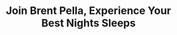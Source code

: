---
metaTitle: Join Brent Pella, Experience Your Best Nights Sleeps
metaDescription: Join Brent Pella, Experience Your Best Nights Sleep
title: Join Brent Pella, Experience Your Best Nights Sleeps
description: >-
   Join Brent Pella, Experience Your Best Nights Sleep
banner_title: <span class="person">Join Brent Pella,</span><span class="profession">(Comedian)</span> Experience Your <span class="text-saffron">Best Nights Sleep</span>
banner_tagline: <i>No Jokes, Just Brent’s Experience with <a href="https://store.docparsley.com/products/sleep-remedy-capsules" target="_blank" class="text-decoration-underline">Doc Parsley’s Sleep Remedy</a></i>
banner_text: <i><strong>“I used to wake up and get angry right away.</strong> Then I realized that I was waking up tired, from poor sleep. So I ask you this - have you ever considered that instead of being angry...you could be, happy? Have you ever considered that the root of our frustrations might very well be in part due to a lack of good sleep?”</i>
banner_image: /img/banner_home.png
cta_button_left: '<a href="#sleep-story" class="button btn-oxford">READ BRENT’S SLEEP STORY</a>'
cta_button_right: '<a href="https://store.docparsley.com/products/sleep-remedy-capsules" target="_blank" class="button btn-seagreen withIcon">Experience Sleep Remedy Now! <i class="fa-solid fa-arrow-right"></i></a>'
cta_image: /img/cta_img.png
sitemap:
  priority: 1
id: home
sections: brent
---